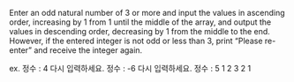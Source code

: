 Enter an odd natural number of 3 or more and input the values ​​in ascending order, increasing by 1 from 1 until the middle of the array, and output the values ​​in descending order, decreasing by 1 from the middle to the end. However, if the entered integer is not odd or less than 3, print “Please re-enter” and receive the integer again.


ex. 정수 : 4
다시 입력하세요.
정수 : -6
다시 입력하세요.
정수 : 5
1 2 3 2 1
